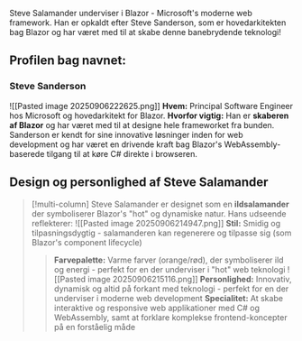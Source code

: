 Steve Salamander underviser i Blazor - Microsoft's moderne web framework. Han er opkaldt efter Steve Sanderson, som er hovedarkitekten bag Blazor og har været med til at skabe denne banebrydende teknologi!

## Profilen bag navnet:

### Steve Sanderson
![[Pasted image 20250906222625.png]]
**Hvem:** Principal Software Engineer hos Microsoft og hovedarkitekt for Blazor.
**Hvorfor vigtig:** Han er **skaberen af Blazor** og har været med til at designe hele frameworket fra bunden. Sanderson er kendt for sine innovative løsninger inden for web development og har været en drivende kraft bag Blazor's WebAssembly-baserede tilgang til at køre C# direkte i browseren.

## Design og personlighed af Steve Salamander

>[!multi-column]
>Steve Salamander er designet som en **ildsalamander** der symboliserer Blazor's "hot" og dynamiske natur. Hans udseende reflekterer:
>![[Pasted image 20250906214947.png]]
>**Stil:** Smidig og tilpasningsdygtig - salamanderen kan regenerere og tilpasse sig (som Blazor's component lifecycle)
>>**Farvepalette:** Varme farver (orange/rød), der symboliserer ild og energi - perfekt for en der underviser i "hot" web teknologi
>>![[Pasted image 20250906215116.png]]
>>**Personlighed:** Innovativ, dynamisk og altid på forkant med teknologi - perfekt for en der underviser i moderne web development
>>**Specialitet:** At skabe interaktive og responsive web applikationer med C# og WebAssembly, samt at forklare komplekse frontend-koncepter på en forståelig måde
